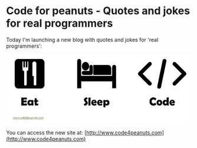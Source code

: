 Code for peanuts - Quotes and jokes for real programmers
========================================================

Today I'm launching a new blog with quotes and jokes for 'real programmers':

![](/img/posts/code4peanuts.png)

You can access the new site at: [http://www.code4peanuts.com](http://www.code4peanuts.com)
